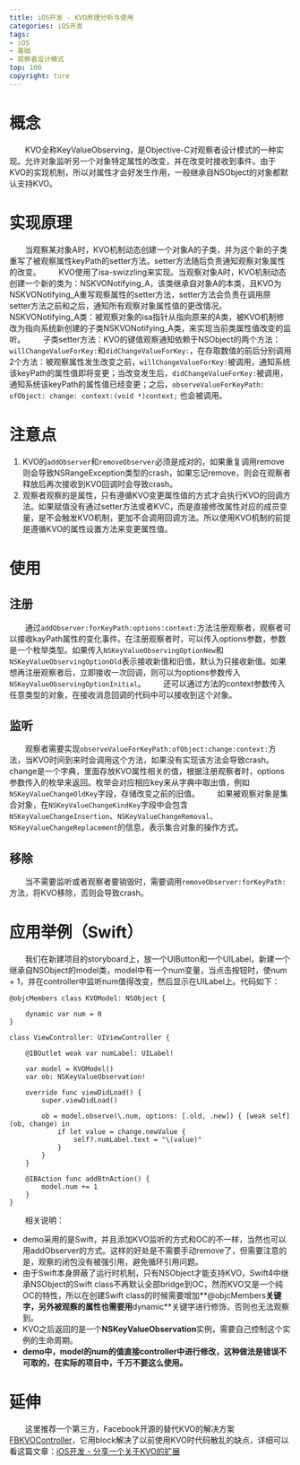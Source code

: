 ```yaml
---
title: iOS开发 - KVO原理分析与使用
categories: iOS开发
tags:
- iOS
- 基础
- 观察者设计模式
top: 100
copyright: ture
---
```


# 概念
&emsp;&emsp;KVO全称KeyValueObserving，是Objective-C对观察者设计模式的一种实现。允许对象监听另一个对象特定属性的改变，并在改变时接收到事件。由于KVO的实现机制，所以对属性才会好发生作用，一般继承自NSObject的对象都默认支持KVO。

<!-- more -->

# 实现原理
&emsp;&emsp;当观察某对象A时，KVO机制动态创建一个对象A的子类，并为这个新的子类重写了被观察属性keyPath的setter方法。setter方法随后负责通知观察对象属性的改变。
&emsp;&emsp;KVO使用了isa-swizzling来实现。当观察对象A时，KVO机制动态创建一个新的类为：NSKVONotifying_A，该类继承自对象A的本类，且KVO为NSKVONotifying_A重写观察属性的setter方法，setter方法会负责在调用原setter方法之前和之后，通知所有观察对象属性值的更改情况。
&emsp;&emsp;NSKVONotifying_A类：被观察对象的isa指针从指向原来的A类，被KVO机制修改为指向系统新创建的子类NSKVONotifying_A类，来实现当前类属性值改变的监听。
&emsp;&emsp;子类setter方法：KVO的键值观察通知依赖于NSObject的两个方法：` willChangeValueForKey: `和` didChangeValueForKey: `，在存取数值的前后分别调用2个方法：被观察属性发生改变之前，` willChangeValueForKey: `被调用，通知系统该keyPath的属性值即将变更；当改变发生后，` didChangeValueForKey: `被调用，通知系统该keyPath的属性值已经变更；之后，` observeValueForKeyPath: ofObject: change: context:(void *)context; ` 也会被调用。

# 注意点
1. KVO的` addObserver `和` removeObserver `必须是成对的，如果重复调用remove则会导致NSRangeException类型的crash，如果忘记remove，则会在观察者释放后再次接收到KVO回调时会导致crash。
2. 观察者观察的是属性，只有遵循KVO变更属性值的方式才会执行KVO的回调方法。如果赋值没有通过setter方法或者KVC，而是直接修改属性对应的成员变量，是不会触发KVO机制，更加不会调用回调方法。所以使用KVO机制的前提是遵循KVO的属性设置方法来变更属性值。

# 使用
## 注册
&emsp;&emsp;通过` addObserver:forKeyPath:options:context: `方法注册观察者，观察者可以接收kayPath属性的变化事件。在注册观察者时，可以传入options参数，参数是一个枚举类型。如果传入` NSKeyValueObservingOptionNew `和` NSKeyValueObservingOptionOld `表示接收新值和旧值，默认为只接收新值。如果想再注册观察者后，立即接收一次回调，则可以为options参数传入` NSKeyValueObservingOptionInitial `。
&emsp;&emsp;还可以通过方法的context参数传入任意类型的对象，在接收消息回调的代码中可以接收到这个对象。

## 监听
&emsp;&emsp;观察者需要实现` observeValueForKeyPath:ofObject:change:context: `方法，当KVO时间到来时会调用这个方法，如果没有实现该方法会导致crash。change是一个字典，里面存放KVO属性相关的值，根据注册观察者时，options参数传入的枚举来返回。枚举会对应相应key来从字典中取出值，例如` NSKeyValueChangeOldKey `字段，存储改变之前的旧值。
&emsp;&emsp;如果被观察对象是集合对象，在` NSKeyValueChangeKindKey `字段中会包含` NSKeyValueChangeInsertion `、` NSKeyValueChangeRemoval `、` NSKeyValueChangeReplacement `的信息，表示集合对象的操作方式。

## 移除
&emsp;&emsp;当不需要监听或者观察者要销毁时，需要调用` removeObserver:forKeyPath: `方法，将KVO移除，否则会导致crash。

# 应用举例（Swift）
&emsp;&emsp;我们在新建项目的storyboard上，放一个UIButton和一个UILabel，新建一个继承自NSObject的model类，model中有一个num变量，当点击按钮时，使num + 1，并在controller中监听num值得改变，然后显示在UILabel上。代码如下：
```
@objcMembers class KVOModel: NSObject {
    
    dynamic var num = 0
}

class ViewController: UIViewController {

    @IBOutlet weak var numLabel: UILabel!
    
    var model = KVOModel()
    var ob: NSKeyValueObservation!
    
    override func viewDidLoad() {
        super.viewDidLoad()
        
        ob = model.observe(\.num, options: [.old, .new]) { [weak self] (ob, change) in
            if let value = change.newValue {
                self?.numLabel.text = "\(value)"
            }
        }
    }

    @IBAction func addBtnAction() {
        model.num += 1
    }
}
```
&emsp;&emsp;相关说明：
- demo采用的是Swift，并且添加KVO监听的方式和OC的不一样，当然也可以用addObserver的方式。这样的好处是不需要手动remove了，但需要注意的是，观察的闭包没有被强引用，避免循环引用问题。
- 由于Swift本身屏蔽了运行时机制，只有NSObject才能支持KVO，Swift4中继承NSObject的Swift class不再默认全部bridge到OC，然而KVO又是一个纯OC的特性，所以在创建Swift class的时候需要增加**@objcMembers**关键字，另外被观察的属性也需要用**dynamic**关键字进行修饰，否则也无法观察到。
- KVO之后返回的是一个**NSKeyValueObservation**实例，需要自己控制这个实例的生命周期。
- **demo中，model的num的值直接controller中进行修改，这种做法是错误不可取的，在实际的项目中，千万不要这么使用。**

# 延伸
&emsp;&emsp;这里推荐一个第三方，Facebook开源的替代KVO的解决方案[FBKVOController](https://github.com/facebook/KVOController)，它用block解决了以前使用KVO时代码散乱的缺点，详细可以看这篇文章：[iOS开发 - 分享一个关于KVO的扩展](http://cloverkim.com/kvo_extension.html)
